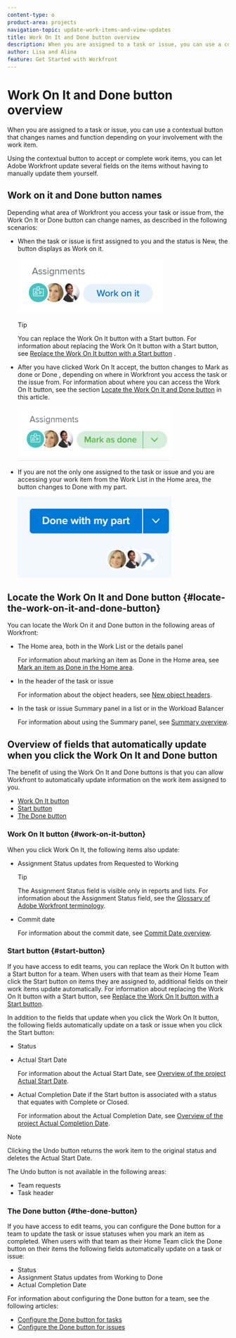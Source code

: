 ```yaml
---
content-type: o
product-area: projects
navigation-topic: update-work-items-and-view-updates
title: Work On It and Done button overview
description: When you are assigned to a task or issue, you can use a contextual button that changes names and function depending on your involvement with the work item.
author: Lisa and Alina
feature: Get Started with Workfront
---
```


# Work On It and Done button overview

When you are assigned to a task or issue, you can use a contextual button that changes names and function depending on your involvement with the work item.

Using the contextual button to accept or complete work items, you can let Adobe Workfront update several fields on the items without having to manually update them yourself.

## Work on&nbsp;it and Done button names

Depending what area of Workfront you access your task or issue from, the Work On&nbsp;It or Done button can change names, as described in the following scenarios:&nbsp;

* When the task or issue is first assigned to you and the status is New, the button displays as Work on it.

  ![](assets/nwe-work-on-it-button.png)

  >[!TIP]
  >
  >You can replace the Work On It button with a Start button. For information about replacing the Work On It button with a Start button, see  [Replace the Work On It button with a Start button](../../people-teams-and-groups/create-and-manage-teams/work-on-it-button-to-start-button.md) .

* After you have clicked Work On It accept, the button changes to Mark as done or Done , depending on where in&nbsp;Workfront you access the task or the issue from. For information about where you can access the Work On It button, see the section [Locate the Work On It and Done button](#locate-the-work-on-it-and-done-button) in this article.

  ![](assets/nwe-mark-as-done-button-350x122.png)

* If you are not the only one assigned to the task or issue and you are accessing your work item from the Work List in the Home area, the button changes to Done with my part.

  ![](assets/home-left-done-with-my-part-button-350x184.png)

## Locate the Work On&nbsp;It and&nbsp;Done button {#locate-the-work-on-it-and-done-button}

You can locate the Work On&nbsp;it and Done button in the following areas of Workfront:

* The Home area, both in the Work List or the details panel

  For information about marking an item as Done in the Home area, see [Mark an item as Done in the Home area](../../workfront-basics/using-home/using-the-home-area/mark-item-done-in-home.md). 

* In the header of the task or issue

  For information about the object headers, see [New object headers](../../workfront-basics/the-new-workfront-experience/new-object-headers.md).

* In the task or issue Summary panel in a list or in the Workload Balancer

  For information about using the Summary panel, see [Summary overview](../../workfront-basics/the-new-workfront-experience/summary-overview.md).

## Overview of fields that automatically update when you click the Work On It and Done button

The benefit of using the Work On It and Done buttons is that you can allow Workfront to automatically update information on the work item assigned to you.

* [Work On It button](#work-on-it-button) 
* [Start button](#start-button) 
* [The Done button](#the-done-button)

### Work On It button {#work-on-it-button}

When you click Work On It, the following items also update:

* Assignment Status updates from Requested to Working

  >[!TIP]
  >
  >The Assignment Status field is visible only in reports and lists. For information about the Assignment Status field, see the [Glossary of Adobe Workfront terminology](../../workfront-basics/navigate-workfront/workfront-navigation/workfront-terminology-glossary.md).

* Commit date

  For information about the commit date, see [Commit Date overview](../../manage-work/projects/updating-work-in-a-project/overview-of-commit-dates.md).

### Start button {#start-button}

If you have access to edit teams, you can replace the Work On&nbsp;It button with a Start button for a team. When users with that team as their Home Team click the Start button on items they are assigned to, additional fields on their work items update automatically. For information about replacing the Work On It button with a Start button, see [Replace the Work On It button with a Start button](../../people-teams-and-groups/create-and-manage-teams/work-on-it-button-to-start-button.md).

In addition to the fields that update when you click the Work On&nbsp;It button, the following fields automatically update on a task or issue when you click the Start button:

* Status
* Actual&nbsp;Start Date

  For information about the Actual Start Date, see [Overview of the project Actual Start Date](../../manage-work/projects/planning-a-project/project-actual-start-date.md).

* Actual Completion Date if the Start button is associated with a status that equates with Complete or Closed.

  For information about the Actual Completion Date, see [Overview of the project Actual Completion Date](../../manage-work/projects/planning-a-project/project-actual-completion-date.md).

>[!NOTE]
>
>Clicking the Undo button returns the work item to the original status and deletes the Actual Start Date. 
>
>The Undo  button is not available in the following areas:
>
>* Team requests
>* Task header
>

### The Done button {#the-done-button}

If you have access to edit teams, you can configure the&nbsp;Done button for a team to update the task or issue statuses when you mark an item as completed. When users with that team as their Home Team click the Done button on their items the following fields automatically update on a task or issue:

* Status
* Assignment Status updates from&nbsp;Working to&nbsp;Done
* Actual&nbsp;Completion&nbsp;Date

For information about configuring the Done button for a team, see the following articles:

* [Configure the Done button for tasks](../../people-teams-and-groups/create-and-manage-teams/configure-the-done-button-for-tasks.md) 
* [Configure the Done button for issues](../../people-teams-and-groups/create-and-manage-teams/configure-the-done-button-for-issues.md)

